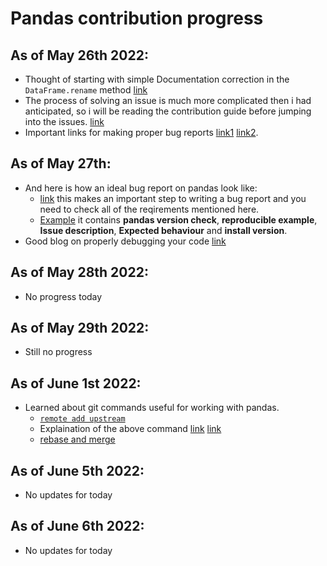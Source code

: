 # Pandas contribution progress

## As of May 26th 2022:

- Thought of starting with simple Documentation correction in the `DataFrame.rename` method [link](https://github.com/pandas-dev/pandas/issues/47030)
- The process of solving an issue is much more complicated then i had anticipated, so i will be reading the contribution guide before jumping into the issues. [link](https://pandas.pydata.org/docs/dev/development/contributing.html)
- Important links for making proper bug reports [link1](https://stackoverflow.com/help/minimal-reproducible-example) [link2](https://matthewrocklin.com/blog/work/2018/02/28/minimal-bug-reports).

## As of May 27th:

- And here is how an ideal bug report on pandas look like:
  - [link](https://pandas.pydata.org/pandas-docs/dev/development/contributing.html#:~:text=Trying%20the%20bug%2Dproducing%20code%20out%20on%20the%20main%20branch%20is%20often%20a%20worthwhile%20exercise%20to%20confirm%20the%20bug%20still%20exists.%20It%20is%20also%20worth%20searching%20existing%20bug%20reports%20and%20pull%20requests%20to%20see%20if%20the%20issue%20has%20already%20been%20reported%20and/or%20fixed.) this makes an important step to writing a bug report and you need to check all of the reqirements mentioned here.
  - [Example](https://github.com/pandas-dev/pandas/issues/47138) it contains **pandas version check**, **reproducible example**, **Issue description**, **Expected behaviour** and **install version**.
- Good blog on properly debugging your code [link](https://ericlippert.com/2014/03/05/how-to-debug-small-programs/)

## As of May 28th 2022:

- No progress today

## As of May 29th 2022:

- Still no progress

## As of June 1st 2022:

- Learned about git commands useful for working with pandas.
  - [``remote add upstream``](https://pandas.pydata.org/pandas-docs/dev/development/contributing.html#:~:text=git%20remote%20add%20upstream%20https%3A//github.com/pandas%2Ddev/pandas.git)
  - Explaination of the above command [link](https://www.neonscience.org/resources/learning-hub/tutorials/git-setup-remote) [link](https://stackoverflow.com/questions/8948803/what-does-git-remote-add-upstream-help-achieve)
  - [rebase and merge](https://www.javatpoint.com/git-rebase#:~:text=Rebasing%20is%20a%20process%20to,a%20linear%20process%20of%20merging.)


## As of June 5th 2022:

- No updates for today

## As of June 6th 2022:

- No updates for today






